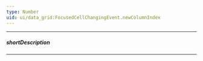 ```yaml
---
type: Number
uid: ui/data_grid:FocusedCellChangingEvent.newColumnIndex
---
```

---
##### shortDescription
<!-- Description goes here -->

---
<!-- Description goes here -->